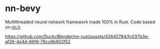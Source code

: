 # nn-bevy

Multithreaded neural network framework made 100% in Rust. Code based on [nn.h](https://github.com/tsoding/nn.h)

<https://github.com/DuckyBlender/nn-rust/assets/42645784/fc037b3e-af26-4e4d-86f8-78cc6b602f52>

